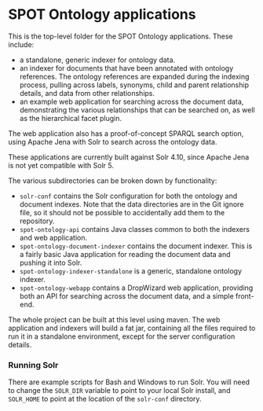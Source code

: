 # SPOT Ontology applications

This is the top-level folder for the SPOT Ontology applications. These include:

* a standalone, generic indexer for ontology data.
* an indexer for documents that have been annotated with ontology references.
The ontology references are expanded during the indexing process, pulling 
across labels, synonyms, child and parent relationship details, and data
from other relationships.
* an example web application for searching across the document data,
demonstrating the various relationships that can be searched on, as well as
the hierarchical facet plugin. 

The web application also has a proof-of-concept SPARQL search option, using
Apache Jena with Solr to search across the ontology data.

These applications are currently built against Solr 4.10, since Apache Jena
is not yet compatible with Solr 5.

The various subdirectories can be broken down by functionality:

* `solr-conf` contains the Solr configuration for both the ontology and
document indexes. Note that the data directories are in the Git ignore file,
so it should not be possible to accidentally add them to the repository.
* `spot-ontology-api` contains Java classes common to both the indexers and
web application.
* `spot-ontology-document-indexer` contains the document indexer. This is 
a fairly basic Java application for reading the document data and pushing it 
into Solr.
* `spot-ontology-indexer-standalone` is a generic, standalone ontology
indexer.
* `spot-ontology-webapp` contains a DropWizard web application, providing
both an API for searching across the document data, and a simple front-end.

The whole project can be built at this level using maven. The web application
and indexers will build a fat jar, containing all the files required to run it in a
standalone environment, except for the server configuration details.


### Running Solr

There are example scripts for Bash and Windows to run Solr. You will need to change
the `SOLR_DIR` variable to point to your local Solr install, and `SOLR_HOME` to
point at the location of the `solr-conf` directory.
